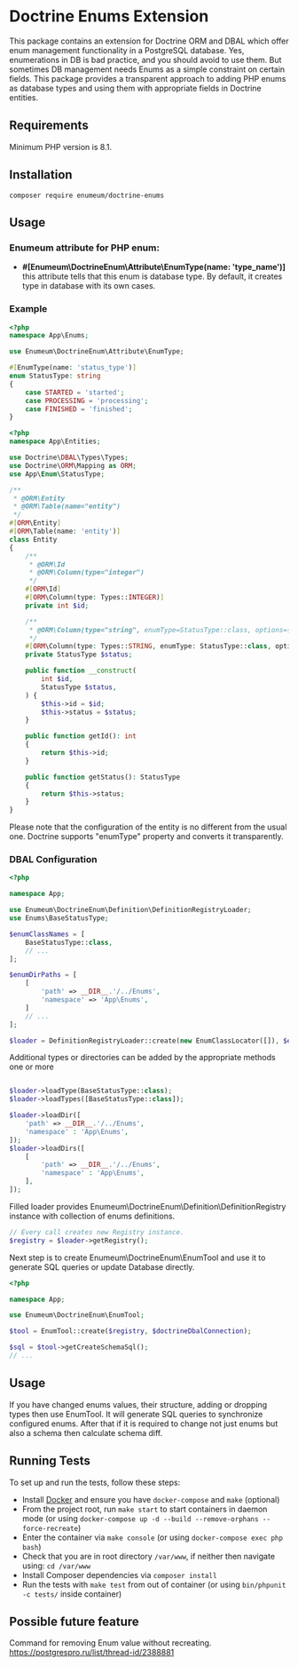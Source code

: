 # Doctrine Enums Extension
This package contains an extension for Doctrine ORM and DBAL which offer enum management functionality in a PostgreSQL database.
Yes, enumerations in DB is bad practice, and you should avoid to use them. But sometimes DB management needs Enums as a simple constraint on certain fields.
This package provides a transparent approach to adding PHP enums as database types and using them with appropriate fields in Doctrine entities.


## Requirements
Minimum PHP version is 8.1.


## Installation
    composer require enumeum/doctrine-enums


## Usage
### Enumeum attribute for PHP enum:
- **#[Enumeum\DoctrineEnum\Attribute\EnumType(name: 'type_name')]** this attribute tells that this enum is database type.
  By default, it creates type in database with its own cases.

### Example

```php
<?php
namespace App\Enums;

use Enumeum\DoctrineEnum\Attribute\EnumType;

#[EnumType(name: 'status_type')]
enum StatusType: string
{
    case STARTED = 'started';
    case PROCESSING = 'processing';
    case FINISHED = 'finished';
}
```

```php
<?php
namespace App\Entities;

use Doctrine\DBAL\Types\Types;
use Doctrine\ORM\Mapping as ORM;
use App\Enum\StatusType;

/**
 * @ORM\Entity
 * @ORM\Table(name="entity")
 */
#[ORM\Entity]
#[ORM\Table(name: 'entity')]
class Entity
{
    /**
     * @ORM\Id
     * @ORM\Column(type="integer")
     */
    #[ORM\Id]
    #[ORM\Column(type: Types::INTEGER)]
    private int $id;

    /**
     * @ORM\Column(type="string", enumType=StatusType::class, options={"comment":"SOME Comment"})
     */
    #[ORM\Column(type: Types::STRING, enumType: StatusType::class, options: ['comment' => 'SOME Comment'])]
    private StatusType $status;

    public function __construct(
        int $id,
        StatusType $status,
    ) {
        $this->id = $id;
        $this->status = $status;
    }

    public function getId(): int
    {
        return $this->id;
    }

    public function getStatus(): StatusType
    {
        return $this->status;
    }
}
```

Please note that the configuration of the entity is no different from the usual one. Doctrine supports "enumType" property and converts it transparently.

### DBAL Configuration
```php
<?php

namespace App;

use Enumeum\DoctrineEnum\Definition\DefinitionRegistryLoader;
use Enums\BaseStatusType;

$enumClassNames = [
    BaseStatusType::class,
    // ...
];

$enumDirPaths = [
    [
        'path' => __DIR__.'/../Enums',
        'namespace' => 'App\Enums',
    ]
    // ...
];

$loader = DefinitionRegistryLoader::create(new EnumClassLocator([]), $enumClassNames, $enumDirPaths);
```

Additional types or directories can be added by the appropriate methods one or more
```php

$loader->loadType(BaseStatusType::class);
$loader->loadTypes([BaseStatusType::class]);

$loader->loadDir([
    'path' => __DIR__.'/../Enums',
    'namespace' : 'App\Enums',
]);
$loader->loadDirs([
    [
        'path' => __DIR__.'/../Enums',
        'namespace' : 'App\Enums',
    ],
]);
```

Filled loader provides Enumeum\DoctrineEnum\Definition\DefinitionRegistry instance with collection of enums definitions.
```php
// Every call creates new Registry instance.
$registry = $loader->getRegistry();
```

Next step is to create Enumeum\DoctrineEnum\EnumTool and use it to generate SQL queries or update Database directly.
```php
<?php

namespace App;

use Enumeum\DoctrineEnum\EnumTool;

$tool = EnumTool::create($registry, $doctrineDbalConnection);

$sql = $tool->getCreateSchemaSql();
// ...
```

## Usage

If you have changed enums values, their structure, adding or dropping types then use EnumTool.
It will generate SQL queries to synchronize configured enums.
After that if it is required to change not just enums but also a schema then calculate schema diff.


## Running Tests

To set up and run the tests, follow these steps:

- Install [Docker](https://www.docker.com/) and ensure you have `docker-compose` and `make` (optional)
- From the project root, run `make start` to start containers in daemon mode (or using `docker-compose up -d --build --remove-orphans --force-recreate`)
- Enter the container via `make console` (or using `docker-compose exec php bash`)
- Check that you are in root directory `/var/www`, if neither then navigate using: `cd /var/www`
- Install Composer dependencies via `composer install`
- Run the tests with `make test` from out of container (or using `bin/phpunit -c tests/` inside container)


## Possible future feature
Command for removing Enum value without recreating.
https://postgrespro.ru/list/thread-id/2388881
